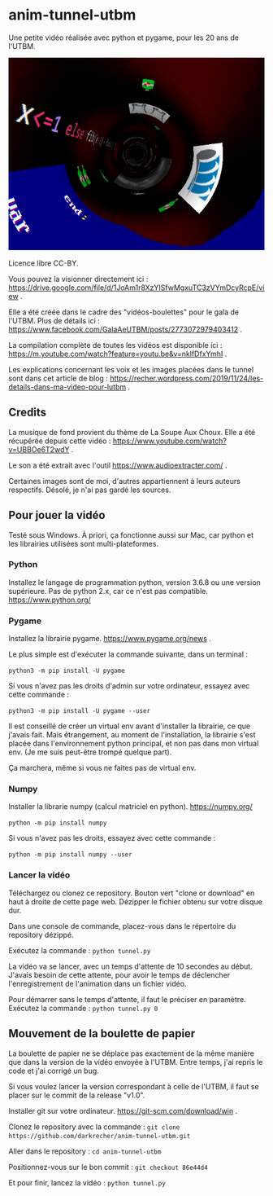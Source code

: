 # anim-tunnel-utbm

Une petite vidéo réalisée avec python et pygame, pour les 20 ans de l'UTBM.

![img_prez.png](img_prez.png)

Licence libre CC-BY.

Vous pouvez la visionner directement ici : https://drive.google.com/file/d/1JoAm1r8XzYISfwMgxuTC3zVYmDcyRcpE/view .

Elle a été créée dans le cadre des "vidéos-boulettes" pour le gala de l'UTBM. Plus de détails ici : https://www.facebook.com/GalaAeUTBM/posts/2773072979403412 .

La compilation complète de toutes les vidéos est disponible ici : https://m.youtube.com/watch?feature=youtu.be&v=nklfDfxYmhI .

Les explications concernant les voix et les images placées dans le tunnel sont dans cet article de blog : https://recher.wordpress.com/2019/11/24/les-details-dans-ma-video-pour-lutbm .


## Credits

La musique de fond provient du thème de La Soupe Aux Choux. Elle a été récupérée depuis cette vidéo : https://www.youtube.com/watch?v=UBBOe6T2wdY .

Le son a été extrait avec l'outil https://www.audioextracter.com/ .

Certaines images sont de moi, d'autres appartiennent à leurs auteurs respectifs. Désolé, je n'ai pas gardé les sources.


## Pour jouer la vidéo

Testé sous Windows. À priori, ça fonctionne aussi sur Mac, car python et les librairies utilisées sont multi-plateformes.

### Python

Installez le langage de programmation python, version 3.6.8 ou une version supérieure. Pas de python 2.x, car ce n'est pas compatible. https://www.python.org/

### Pygame

Installez la librairie pygame. https://www.pygame.org/news .

Le plus simple est d'exécuter la commande suivante, dans un terminal :

`python3 -m pip install -U pygame`

Si vous n'avez pas les droits d'admin sur votre ordinateur, essayez avec cette commande :

`python3 -m pip install -U pygame --user`

Il est conseillé de créer un virtual env avant d'installer la librairie, ce que j'avais fait. Mais étrangement, au moment de l'installation, la librairie s'est placée dans l'environnement python principal, et non pas dans mon virtual env. (Je me suis peut-être trompé quelque part).

Ça marchera, même si vous ne faites pas de virtual env.

### Numpy

Installer la librarie numpy (calcul matriciel en python). https://numpy.org/

`python -m pip install numpy`

Si vous n'avez pas les droits, essayez avec cette commande :

`python -m pip install numpy --user`

### Lancer la vidéo

Téléchargez ou clonez ce repository. Bouton vert "clone or download" en haut à droite de cette page web. Dézipper le fichier obtenu sur votre disque dur.

Dans une console de commande, placez-vous dans le répertoire du repository dézippé.

Exécutez la commande : `python tunnel.py`

La vidéo va se lancer, avec un temps d'attente de 10 secondes au début. J'avais besoin de cette attente, pour avoir le temps de déclencher l'enregistrement de l'animation dans un fichier vidéo.

Pour démarrer sans le temps d'attente, il faut le préciser en paramètre. Exécutez la commande : `python tunnel.py 0`


## Mouvement de la boulette de papier

La boulette de papier ne se déplace pas exactement de la même manière que dans la version de la vidéo envoyée à l'UTBM. Entre temps, j'ai repris le code et j'ai corrigé un bug.

Si vous voulez lancer la version correspondant à celle de l'UTBM, il faut se placer sur le commit de la release "v1.0".

Installer git sur votre ordinateur. https://git-scm.com/download/win .

Clonez le repository avec la commande : `git clone https://github.com/darkrecher/anim-tunnel-utbm.git`

Aller dans le repository : `cd anim-tunnel-utbm`

Positionnez-vous sur le bon commit : `git checkout 86e44d4`

Et pour finir, lancez la vidéo : `python tunnel.py`

